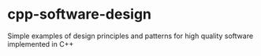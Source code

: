 # cpp-software-design
Simple examples of design principles and patterns for high quality software implemented in C++
